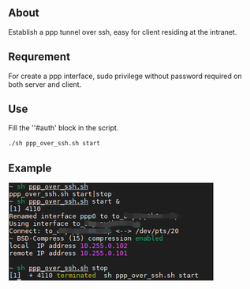 ## About

Establish a ppp tunnel over ssh, easy for client residing at the intranet.



## Requrement

For create a ppp interface, sudo privilege without password required on both server and client.



## Use

Fill the ''#auth' block in the script.

```bash
./sh ppp_over_ssh.sh start
```



## Example

![](./img/ppp_over_ssh.png)





